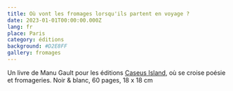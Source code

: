 ```yaml
---
title: Où vont les fromages lorsqu'ils partent en voyage ?
date: 2023-01-01T00:00:00.000Z
lang: fr
place: Paris
category: éditions
background: #D2E8FF
gallery: fromages
---
```

Un livre de Manu Gault pour les éditions [Caseus Island](https://editionscaseusisland.fr/), où se croise poésie et fromageries. Noir & blanc, 60 pages, 18 x 18 cm 